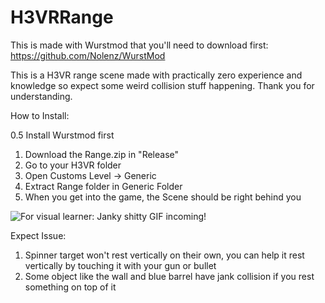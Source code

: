 # H3VRRange
This is made with Wurstmod that you'll need to download first: https://github.com/Nolenz/WurstMod

This is a H3VR range scene made with practically zero experience and knowledge so expect some weird collision stuff happening.
Thank you for understanding.

How to Install:

0.5 Install Wurstmod first
1. Download the Range.zip in "Release"
2. Go to your H3VR folder
3. Open Customs Level -> Generic
4. Extract Range folder in Generic Folder
5. When you get into the game, the Scene should be right behind you

![For visual learner: Janky shitty GIF incoming!](How.gif)

Expect Issue:
1. Spinner target won't rest vertically on their own, you can help it rest vertically by touching it with your gun or bullet
2. Some object like the wall and blue barrel have jank collision if you rest something on top of it
